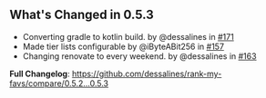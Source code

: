 ## What's Changed in 0.5.3

- Converting gradle to kotlin build. by @dessalines in [#171](https://github.com/dessalines/rank-my-favs/pull/171)
- Made tier lists configurable by @iByteABit256 in [#157](https://github.com/dessalines/rank-my-favs/pull/157)
- Changing renovate to every weekend. by @dessalines in [#163](https://github.com/dessalines/rank-my-favs/pull/163)

**Full Changelog**: https://github.com/dessalines/rank-my-favs/compare/0.5.2...0.5.3

<!-- generated by git-cliff -->
